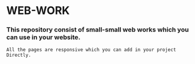 # WEB-WORK

### This repository consist of small-small web works which you can use in your website.
```
All the pages are responsive which you can add in your project Directly.
```

